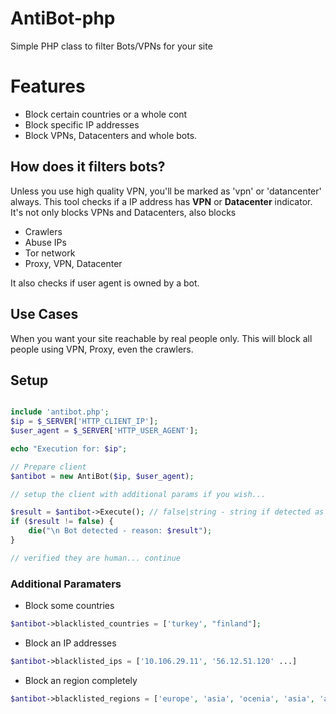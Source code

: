 # AntiBot-php
Simple PHP class to filter Bots/VPNs for your site

# Features
- Block certain countries or a whole cont
- Block specific IP addresses
- Block VPNs, Datacenters and whole bots.

## How does it filters bots?
Unless you use high quality VPN, you'll be marked as 'vpn' or 'datancenter' always. 
This tool checks if a IP address has **VPN** or **Datacenter** indicator.
It's not only blocks VPNs and Datacenters, also blocks 
  - Crawlers
  - Abuse IPs
  - Tor network
  - Proxy, VPN, Datacenter

It also checks if user agent is owned by a bot.

## Use Cases
When you want your site reachable by real people only.
This will block all people using VPN, Proxy, even the crawlers. 

## Setup
```php

include 'antibot.php';
$ip = $_SERVER['HTTP_CLIENT_IP'];
$user_agent = $_SERVER['HTTP_USER_AGENT'];

echo "Execution for: $ip";

// Prepare client
$antibot = new AntiBot($ip, $user_agent);

// setup the client with additional params if you wish...

$result = $antibot->Execute(); // false|string - string if detected as bot, false if no issues
if ($result != false) {
    die("\n Bot detected - reason: $result");
}

// verified they are human... continue

```

### Additional Paramaters
- Block some countries
```php
$antibot->blacklisted_countries = ['turkey', "finland"];
```

- Block an IP addresses
```php
$antibot->blacklisted_ips = ['10.106.29.11', '56.12.51.120' ...]
```

- Block an region completely
```php
$antibot->blacklisted_regions = ['europe', 'asia', 'ocenia', 'asia', 'africa' ...] // this would only allow USA to access your site
```
